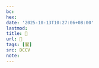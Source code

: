```yaml
---
bc:
hex:
date: '2025-10-13T10:27:06+08:00'
lastmod:
title: 􂿙
url: 􂿙
tags: [饜]
src: DCCV
note:
---
```


